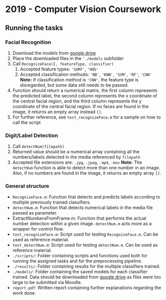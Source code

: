 # 2019 - Computer Vision Coursework

## Running the tasks

### Facial Recognition

1. Download the models from [google drive](https://drive.google.com/open?id=18c_Qi0Zg7BUoXI_SmHbRjq7hLVRXdDkr)
2. Place the downloaded files in the `'./models`  subfolder
3. Call `RecognizeFace(I, featureType, classifier)`
   1. Accepted feature types: `'SURF'`, `'HOG'`
   2. Accepted classification methods: `'NB'`, `'KNN'`, `'SVM'`, `'RF'`, `'CNN'`
   **Note:** If classification method is `'CNN'`, the feature type is disregarded, but some data still needs to be passed.
4. Function should return a numerical matrix, the first column represents the predicted label, the second column represents the x coordinate of the central facial region, and the third column represents the y coordinate of the central facial region. If no faces are found in the image, it returns an empty array instead `[]`.
5. For further reference, see `test_recognizeFace.m` for a sample on how to call the script

### Digit/Label Detection

1. Call `detectNum(filepath)`
2. Returned value should be a numerical array containing all the numbers/labels detected in the media referenced by `filepath`
3. Accepted file extensions are: `.jpg`, `.jpeg`, `.mp4`, `.mov`
**Note:** The `detectNum` function is able to detect more than one number in an image. Also, if no numbers are found in the image, it returns an empty array `[]`.

### General structure

- `RecognizeFace.m`: Function that detects and predicts labels according to multiple previously trained classifiers.
- `detectNum.m`: Function that detects numerical labels in the media file passed as parameter.
- ExtractNumbersFromFrame.m: Function that performs the actual number detection within a given image. `detectNum.m` acts more as a wrapper for control flow.
- `test_recognizeFace.m`: Script used for testing `RecognizeFace.m`. Can be used as reference material.
- `test_detectNum.m`: Script used for testing `detectNum.m`. Can be used as reference material.
- `./scripts/`: Folder containing scripts and functions used both for running the assigned tasks and for the preprocessing pipeline.
- `./results/`: Folder containing results for the multiple classifiers trained.
- `./models/`: Folder containing the saved models for each classifier trained. Data should be downloaded from [google drive](https://drive.google.com/open?id=18c_Qi0Zg7BUoXI_SmHbRjq7hLVRXdDkr) as files were too large to be submitted via Moodle.
- `report.pdf`: Written report containing further explanations regarding the work done.
